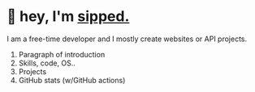 # 👋 hey, I'm [sipped.](https://sipped.org)
I am a free-time developer and I mostly create websites or API projects.



1. Paragraph of introduction
2. Skills, code, OS..
3. Projects
4. GitHub stats (w/GitHub actions)
